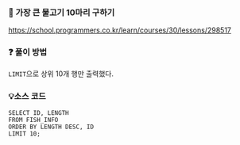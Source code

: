 ### 🔗 가장 큰 물고기 10마리 구하기
https://school.programmers.co.kr/learn/courses/30/lessons/298517

### ❓ 풀이 방법
`LIMIT`으로 상위 10개 행만 출력했다.

### 💡소스 코드
````mysql
SELECT ID, LENGTH
FROM FISH_INFO
ORDER BY LENGTH DESC, ID
LIMIT 10;
````